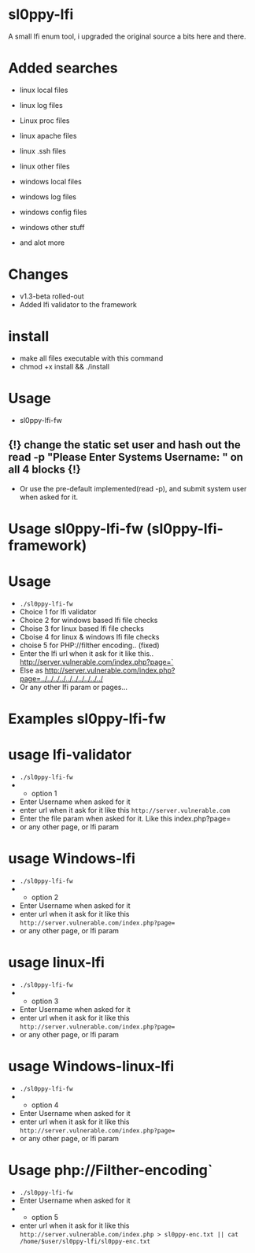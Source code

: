 # sl0ppy-lfi
A small lfi enum tool, i upgraded the original source a bits here and there.  

# Added searches
* linux local files 
* linux log files 
* Linux proc files
* linux apache files
* linux .ssh files
* linux other files 

* windows local files
* windows log files
* windows config files
* windows other stuff    
* and alot more 

# Changes 
* v1.3-beta rolled-out
* Added lfi validator to the framework


# install
* make all files executable with this command
* chmod +x install && ./install

# Usage   
* sl0ppy-lfi-fw 


## {!} change the static set user and hash out the read -p "Please Enter Systems Username: " on all 4 blocks {!}
* Or use the pre-default implemented(read -p), and submit system user when asked for it.


# Usage sl0ppy-lfi-fw (sl0ppy-lfi-framework)

# Usage 
* `./sl0ppy-lfi-fw` 
* Choice 1 for lfi validator
* Choice 2 for windows based lfi file checks
* Choise 3 for linux based lfi file checks
* Cboise 4 for linux & windows lfi file checks
* choise 5 for PHP://filther encoding.. (fixed)
* Enter the lfi url when it ask for it like this.. http://server.vulnerable.com/index.php?page=` 
* Else as http://server.vulnerable.com/index.php?page=../../../../../../../../../../
* Or any other lfi param or pages... 

# Examples sl0ppy-lfi-fw

# usage lfi-validator 
* `./sl0ppy-lfi-fw`
* * option 1
* Enter Username when asked for it
* enter url when it ask for it like this `http://server.vulnerable.com`
* Enter the file param when asked for it. Like this  index.php?page=
* or any other page, or lfi param

# usage Windows-lfi 
* `./sl0ppy-lfi-fw`
* * option 2
* Enter Username when asked for it
* enter url when it ask for it like this `http://server.vulnerable.com/index.php?page=`
* or any other page, or lfi param

# usage linux-lfi 
* `./sl0ppy-lfi-fw`
* * option 3
* Enter Username when asked for it
* enter url when it ask for it like this `http://server.vulnerable.com/index.php?page=`
* or any other page, or lfi param

# usage Windows-linux-lfi 
* `./sl0ppy-lfi-fw`
* * option 4
* Enter Username when asked for it
* enter url when it ask for it like this `http://server.vulnerable.com/index.php?page=`
* or any other page, or lfi param

# Usage php://Filther-encoding` 
* `./sl0ppy-lfi-fw`
* Enter Username when asked for it
* * option 5 
* enter url when it ask for it like this `http://server.vulnerable.com/index.php > sl0ppy-enc.txt || cat /home/$user/sl0ppy-lfi/sl0ppy-enc.txt` 




